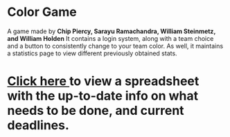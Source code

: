 <h1>Color Game</h1>
A game made by <b>Chip Piercy, Sarayu Ramachandra, William Steinmetz, and William Holden</b>
It contains a login system, along with a team choice and a button to consistently change to your team color.
As well, it maintains a statistics page to view different previously obtained stats.

# <a href="https://docs.google.com/spreadsheets/d/1XInH9K-TXtQQTAoyNmvr_GsnT1H-GRrSUVkUKwRo6ME/edit?usp=sharing"> Click here </a> to view a spreadsheet with the up-to-date info on what needs to be done, and current deadlines.
